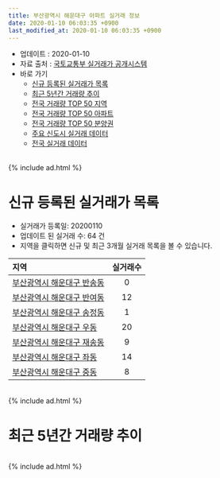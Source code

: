 ```yaml
---
title: 부산광역시 해운대구 아파트 실거래 정보
date: 2020-01-10 06:03:35 +0900
last_modified_at: 2020-01-10 06:03:35 +0900
---
```


* 업데이트 : 2020-01-10
* 자료 출처 : [국토교통부 실거래가 공개시스템](http://rt.molit.go.kr)
* 바로 가기
    * [신규 등록된 실거래가 목록](#신규-등록된-실거래가-목록)
    * [최근 5년간 거래량 추이](#최근-5년간-거래량-추이)
    * [전국 거래량 TOP 50 지역](https://inasie.github.io/apt-trade-info/최근-3개월-전국에서-가장-거래가-많이-발생한-지역)
    * [전국 거래량 TOP 50 아파트](https://inasie.github.io/apt-trade-info/최근-3개월-전국에서-가장-거래가-많이-발생한-아파트)
    * [전국 거래량 TOP 50 분양권](https://inasie.github.io/apt-trade-info/최근-3개월-전국에서-가장-거래가-많이-발생한-분양권)
    * [주요 신도시 실거래 데이터](https://inasie.github.io/apt-trade-info/주요-신도시)
    * [전국 실거래 데이터](https://inasie.github.io/apt-trade-info/전국)

<br>
{% include ad.html %}
<br>

# 신규 등록된 실거래가 목록
* 실거래가 등록일: 20200110
* 업데이트 된 실거래 수: 64 건
* 지역을 클릭하면 신규 및 최근 3개월 실거래 목록을 볼 수 있습니다.


|지역|실거래수|
|:---|:---:|
|[부산광역시 해운대구 반송동](https://inasie.github.io/apt-trade-info/부산광역시-해운대구-반송동)|0|
|[부산광역시 해운대구 반여동](https://inasie.github.io/apt-trade-info/부산광역시-해운대구-반여동)|12|
|[부산광역시 해운대구 송정동](https://inasie.github.io/apt-trade-info/부산광역시-해운대구-송정동)|1|
|[부산광역시 해운대구 우동](https://inasie.github.io/apt-trade-info/부산광역시-해운대구-우동)|20|
|[부산광역시 해운대구 재송동](https://inasie.github.io/apt-trade-info/부산광역시-해운대구-재송동)|9|
|[부산광역시 해운대구 좌동](https://inasie.github.io/apt-trade-info/부산광역시-해운대구-좌동)|14|
|[부산광역시 해운대구 중동](https://inasie.github.io/apt-trade-info/부산광역시-해운대구-중동)|8|


<br>
{% include ad.html %}
<br>

# 최근 5년간 거래량 추이


<div style="width:100%;">
    <canvas id="deal_progress" height="200"></canvas>
</div>

<script>
new Chart(document.getElementById("deal_progress"), {
    type: 'line',
    data: {
        labels: ['201501','201502','201503','201504','201505','201506','201507','201508','201509','201510','201511','201512','201601','201602','201603','201604','201605','201606','201607','201608','201609','201610','201611','201612','201701','201702','201703','201704','201705','201706','201707','201708','201709','201710','201711','201712','201801','201802','201803','201804','201805','201806','201807','201808','201809','201810','201811','201812','201901','201902','201903','201904','201905','201906','201907','201908','201909','201910','201911','201912','202001'],
        datasets: [{
            label: '매매',
            pointRadius: 1,
            data: [816, 679, 1268, 1089, 1003, 1312, 1260, 822, 892, 1175, 793, 520, 359, 445, 688, 750, 686, 871, 878, 979, 925, 907, 509, 388, 293, 462, 483, 451, 525, 539, 398, 300, 292, 245, 292, 306, 412, 417, 494, 238, 268, 226, 217, 262, 354, 322, 255, 212, 251, 243, 357, 330, 342, 334, 370, 374, 425, 817, 2015, 488, 23],
            borderColor: "rgba(255, 201, 14, 1)",
            backgroundColor: "rgba(255, 201, 14, 0.5)",
            fill: false,
            lineTension: 0
        },{
            label: '전월세',
            pointRadius: 1,
            data: [556, 464, 574, 575, 534, 467, 487, 453, 455, 657, 581, 567, 537, 524, 624, 547, 478, 518, 545, 463, 477, 609, 495, 480, 454, 536, 465, 442, 457, 421, 456, 423, 438, 403, 500, 509, 576, 485, 606, 470, 456, 453, 460, 449, 478, 532, 491, 494, 538, 525, 514, 476, 410, 411, 457, 465, 391, 601, 535, 327, 32],
            borderColor: "rgba(0, 141, 185, 1)",
            backgroundColor: "rgba(0, 141, 185, 0.5)",
            fill: false,
            lineTension: 0
        }
        ]
    },
    options: {
        responsive: true,
        title: {
            display: false
        },
        tooltips: {
            mode: 'index',
            intersect: false
        },
        hover: {
            mode: 'nearest',
            intersect: true
        },
        scales: {
            xAxes: [{
                display: true,
                scaleLabel: {
                    display: true,
                    labelString: '년/월'
                }
            }],
            yAxes: [{
                display: true,
                ticks: {
                    suggestedMin: 0,
                },
                scaleLabel: {
                    display: true,
                    labelString: '실거래 수'
                }
            }]
        }
    }
});

</script>


<br>
{% include ad.html %}
<br>

